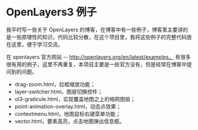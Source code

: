 # OpenLayers3 例子

我平时写一些关于 OpenLayers 的博客，在博客中有一些例子，博客里主要讲的是一些原理性的知识，代码比较分散，在这个项目里，我将这些例子的完整代码放在这里，便于学习交流。

在 openlayers 官方网站 -- http://openlayers.org/en/latest/examples， 有很多很有用的例子，这里不再重复，本项目主要是一些官方没有，但是经常在博客中提问到的问题。

- drag-zoom.html，拉框缩放功能；
- layer-switcher.html，图层切换控件；
- ol3-graticule.html，实现覆盖地图之上的格网图层；
- point-animation-overlay.html，动态点效果；
- contextmenu.html，地图鼠标右键菜单功能；
- vector.html，要素高亮，点击地图弹出信息框。
